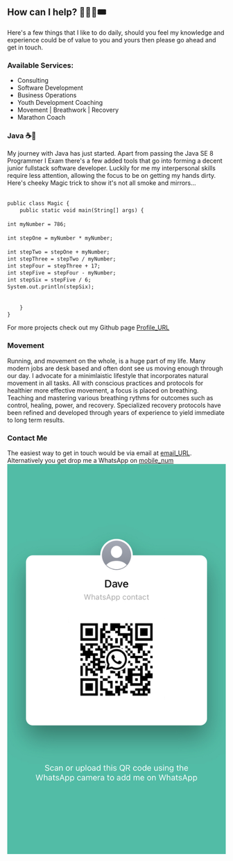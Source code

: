 ## How can I help? 🧑🏾‍💻🎟️

Here's a few things that I like to do daily, should you feel my knowledge and experience could be of value to you and yours then please go ahead and get in touch.

### Available Services:

+ Consulting
+ Software Development
+ Business Operations
+ Youth Development Coaching
+ Movement | Breathwork | Recovery
+ Marathon Coach

### Java ☕🫘

My journey with Java has just started. Apart from passing the Java SE 8 Programmer I Exam there's a few added tools that go into forming a decent junior fullstack software developer. Luckily for me my interpersonal skills require less attention, allowing the focus to be on getting my hands dirty. Here's cheeky Magic trick to show it's not all smoke and mirrors...


```Magic Trick

public class Magic {
	public static void main(String[] args) {

int myNumber = 786;

int stepOne = myNumber * myNumber;

int stepTwo = stepOne + myNumber;
int stepThree = stepTwo / myNumber;
int stepFour = stepThree + 17;
int stepFive = stepFour - myNumber;
int stepSix = stepFive / 6;
System.out.println(stepSix);
		

	}
}
```

For more projects check out my Github page [Profile_URL](https://github.com/kindadumbdave)

### Movement

Running, and movement on the whole, is a huge part of my life. Many modern jobs are desk based and often dont see us moving enough through our day. I advocate for a minimlaistic lifestyle that incorporates natural movement in all tasks. All with conscious practices and protocols for healthier more effective movement, a focus is placed on breathing. Teaching and mastering various breathing rythms for outcomes such as control, healing, power, and recovery. Specialized recovery protocols have been refined and developed through years of experience to yield immediate to long term results.

### Contact Me

The easiest way to get in touch would be via email at [email_URL](vermeulend002@gmail.com). Alternatively you get drop me a WhatsApp on [mobile_num](+27606169909) ![whatsapp_QR](https://github.com/kindadumbdave/kindadumbdave.github.io/blob/main/86663.jpg)
